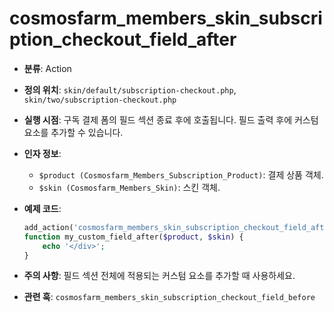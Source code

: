 # cosmosfarm_members_skin_subscription_checkout_field_after

- **분류**: Action
- **정의 위치**: `skin/default/subscription-checkout.php`, `skin/two/subscription-checkout.php`
- **실행 시점**: 구독 결제 폼의 필드 섹션 종료 후에 호출됩니다. 필드 출력 후에 커스텀 요소를 추가할 수 있습니다.
- **인자 정보**:
  - `$product (Cosmosfarm_Members_Subscription_Product)`: 결제 상품 객체.
  - `$skin (Cosmosfarm_Members_Skin)`: 스킨 객체.
- **예제 코드**:

  ```php
  add_action('cosmosfarm_members_skin_subscription_checkout_field_after', 'my_custom_field_after', 10, 2);
  function my_custom_field_after($product, $skin) {
      echo '</div>';
  }
  ```

- **주의 사항**: 필드 섹션 전체에 적용되는 커스텀 요소를 추가할 때 사용하세요.
- **관련 훅**: `cosmosfarm_members_skin_subscription_checkout_field_before`
